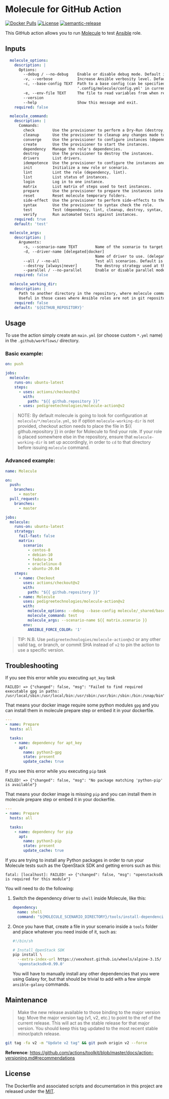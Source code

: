 # Molecule for GitHub Action
[![Docker Pulls](https://img.shields.io/docker/pulls/pedigreetechnologies/molecule)](https://hub.docker.com/r/pedigreetechnologies/molecule)
[![License](https://img.shields.io/github/license/pedigreetechnologies/molecule-action)](LICENSE)
[![semantic-release](https://img.shields.io/badge/%20%20%F0%9F%93%A6%F0%9F%9A%80-semantic--release-e10079.svg)](https://github.com/semantic-release/semantic-release)

This GitHub action allows you to run [Molecule](https://molecule.readthedocs.io/en/stable/) to test [Ansible](https://www.ansible.com/) role.

## Inputs

```yaml
  molecule_options:
    description: |
      Options:
        --debug / --no-debug    Enable or disable debug mode. Default is disabled.
        -v, --verbose           Increase Ansible verbosity level. Default is 0.  [x>=0]
        -c, --base-config TEXT  Path to a base config (can be specified multiple times). If provided, Molecule will first load and deep merge the configurations in the specified order, and deep merge each scenario's molecule.yml on top. By default Molecule is looking for
                                '.config/molecule/config.yml' in current VCS repository and if not found it will look in user home. (None).
        -e, --env-file TEXT     The file to read variables from when rendering molecule.yml. (.env.yml)
        --version
        --help                  Show this message and exit.
    required: false

  molecule_command:
    description: |
      Commands:
        check        Use the provisioner to perform a Dry-Run (destroy, dependency, create, prepare, converge).
        cleanup      Use the provisioner to cleanup any changes made to external systems during the stages of testing.
        converge     Use the provisioner to configure instances (dependency, create, prepare converge).
        create       Use the provisioner to start the instances.
        dependency   Manage the role's dependencies.
        destroy      Use the provisioner to destroy the instances.
        drivers      List drivers.
        idempotence  Use the provisioner to configure the instances and parse the output to determine idempotence.
        init         Initialize a new role or scenario.
        lint         Lint the role (dependency, lint).
        list         List status of instances.
        login        Log in to one instance.
        matrix       List matrix of steps used to test instances.
        prepare      Use the provisioner to prepare the instances into a particular starting state.
        reset        Reset molecule temporary folders.
        side-effect  Use the provisioner to perform side-effects to the instances.
        syntax       Use the provisioner to syntax check the role.
        test         Test (dependency, lint, cleanup, destroy, syntax, create, prepare, converge, idempotence, side_effect, verify, cleanup, destroy).
        verify       Run automated tests against instances.
    required: true
    default: 'test'

  molecule_args:
    description: |
      Arguments:
        -s, --scenario-name TEXT        Name of the scenario to target. (default)
        -d, --driver-name [delegated|docker]
                                        Name of driver to use. (delegated)
        --all / --no-all                Test all scenarios. Default is False.
        --destroy [always|never]        The destroy strategy used at the conclusion of a Molecule run (always).
        --parallel / --no-parallel      Enable or disable parallel mode. Default is disabled.
    required: false

  molecule_working_dir:
    description: |
      Path to another directory in the repository, where molecule command will be issued from.
      Useful in those cases where Ansible roles are not in git repository root.
    required: false
    default: '${GITHUB_REPOSITORY}'
```

## Usage
To use the action simply create an `main.yml` (or choose custom `*.yml` name) in the `.github/workflows/` directory.

### Basic example:

```yaml
on: push

jobs:
  molecule:
    runs-on: ubuntu-latest
    steps:
      - uses: actions/checkout@v2
        with:
          path: "${{ github.repository }}"
      - uses: pedigreetechnologies/molecule-action@v2
```

>NOTE: By default molecule is going to look for configuration at `molecule/*/molecule.yml`, so if option `molecule-working-dir` is not provided,
>checkout action needs to place the file in ${{ github.repository }} in order for Molecule to find your role. If your role is placed somewhere else
>in the repository, ensure that `molecule-working-dir` is set up accordingly, in order to `cd` to that directory before issuing `molecule` command.

### Advanced example:

```yaml
name: Molecule

on:
  push:
    branches:
      - master
  pull_request:
    branches:
      - master

jobs:
  molecule:
    runs-on: ubuntu-latest
    strategy:
      fail-fast: false
      matrix:
        scenario:
          - centos-8
          - debian-10
          - fedora-34
          - oraclelinux-8
          - ubuntu-20.04
    steps:
      - name: Checkout
        uses: actions/checkout@v2
        with:
          path: "${{ github.repository }}"
      - name: Molecule
        uses: pedigreetechnologies/molecule-action@v2
        with:
          molecule_options: --debug --base-config molecule/_shared/base.yml
          molecule_command: test
          molecule_args: --scenario-name ${{ matrix.scenario }}
        env:
          ANSIBLE_FORCE_COLOR: '1'
```

> TIP: N.B. Use `pedigreetechnologies/molecule-action@v2` or any other valid tag, or branch, or commit SHA instead of `v2` to pin the action to use a specific version.

## Troubleshooting
If you see this error while you executing `apt_key` task
```
FAILED! => {"changed": false, "msg": "Failed to find required executable gpg in paths: /usr/local/sbin:/usr/local/bin:/usr/sbin:/usr/bin:/sbin:/bin:/snap/bin"}
```
That means your docker image require some python modules `gpg` and you can install them in molecule prepare step or embed it in your dockerfile.
```yaml
---
- name: Prepare
  hosts: all

  tasks:
    - name: dependency for apt_key
      apt:
        name: python3-gpg
        state: present
        update_cache: true
```

If you see this error while you executing `pip` task
```
FAILED! => {"changed": false, "msg": "No package matching 'python-pip' is available"}
```
That means your docker image is missing `pip` and you can install them in molecule prepare step or embed it in your dockerfile.
```yaml
---
- name: Prepare
  hosts: all

  tasks:
    - name: dependency for pip
      apt:
        name: python3-pip
        state: present
        update_cache: true
```

If you are trying to install any Python packages in order to run your Molecule
tests such as the OpenStack SDK and getting errors such as this:

```
fatal: [localhost]: FAILED! => {"changed": false, "msg": "openstacksdk is required for this module"}
```

You will need to do the following:

1. Switch the dependency driver to `shell` inside Molecule, like this:

   ```yaml
   dependency:
     name: shell
     command: "${MOLECULE_SCENARIO_DIRECTORY}/tools/install-dependencies"
   ```

2. Once you have that, create a file in your scenario inside a `tools` folder
   and place whatever you need inside of it, such as:

   ```bash
   #!/bin/sh

   # Install OpenStack SDK
   pip install \
     --extra-index-url https://vexxhost.github.io/wheels/alpine-3.15/ \
     'openstacksdk<0.99.0'
   ```

   You will have to manually install any other dependencies that you were using
   Galaxy for, but that should be trivial to add with a few
   simple `ansible-galaxy` commands.

## Maintenance

> Make the new release available to those binding to the major version tag: Move the major version
> tag (v1, v2, etc.) to point to the ref of the current release. This will act as the stable release
> for that major version. You should keep this tag updated to the most recent stable minor/patch
> release.

```sh
git tag -fa v2 -m "Update v2 tag" && git push origin v2 --force
```

**Reference**:
https://github.com/actions/toolkit/blob/master/docs/action-versioning.md#recommendations

## License
The Dockerfile and associated scripts and documentation in this project are released under the [MIT](license).
